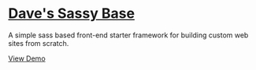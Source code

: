 # [Dave's Sassy Base](https://dave.maluyo.github.io/mysassybase/index.html)

A simple sass based front-end starter framework for building custom web sites from scratch.

[View Demo](https://dave.maluyo.github.io/mysassybase/index.html/)
